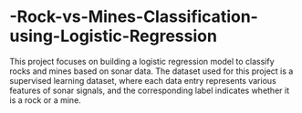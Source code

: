 # -Rock-vs-Mines-Classification-using-Logistic-Regression
This project focuses on building a logistic regression model to classify rocks and mines based on sonar data. The dataset used for this project is a supervised learning dataset, where each data entry represents various features of sonar signals, and the corresponding label indicates whether it is a rock or a mine.
